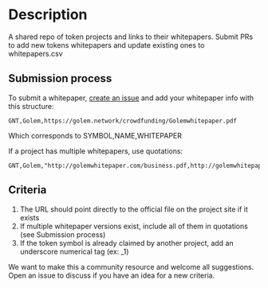 # Description

A shared repo of token projects and links to their whitepapers. Submit PRs to add new tokens whitepapers and update existing ones to whitepapers.csv

## Submission process

To submit a whitepaper, [create an issue](https://help.github.com/articles/creating-an-issue/) and add your whitepaper info with this structure:  

```
GNT,Golem,https://golem.network/crowdfunding/Golemwhitepaper.pdf
```

Which corresponds to SYMBOL,NAME,WHITEPAPER

If a project has multiple whitepapers, use quotations:

```
GNT,Golem,"http://golemwhitepaper.com/business.pdf,http://golemwhitepaper.com/technical.pdf,http://golemwhitepaper.com/marketplace.pdf"
```

## Criteria
1. The URL should point directly to the official file on the project site if it exists
2. If multiple whitepaper versions exist, include all of them in quotations (see Submission process)
3. If the token symbol is already claimed by another project, add an underscore numerical tag (ex: _1)


We want to make this a community resource and welcome all suggestions. Open an issue to discuss if you have an idea for a new criteria. 
